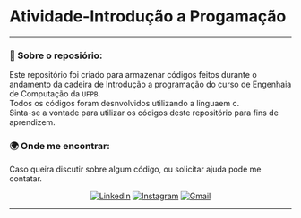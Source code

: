 # Atividade-Introdução a Progamação

---
### 👀 Sobre o reposiório:

Este repositório foi criado para armazenar códigos feitos durante o andamento da cadeira de Introdução a programação do curso de Engenhaia de Computação da `UFPB`.</br>
Todos os códigos foram desnvolvidos utilizando a linguaem c.</br>
Sinta-se a vontade para utilizar os códigos deste repositório para fins de aprendizem.

### 🌍 Onde me encontrar:

Caso queira discutir sobre algum código, ou solicitar ajuda pode me contatar.

<div align='center'>

  [![LinkedIn](https://img.shields.io/badge/LinkedIn-blue?style=for-the-badge&logo=linkedin&logoColor=white)](https://www.linkedin.com/in/pedro-cavalcante-898242185/)
  [![Instagram](https://img.shields.io/badge/Instagram-purple?style=for-the-badge&logo=instagram&logoColor=white)](https://www.instagram.com/pedr0cavalcante/)
  [![Gmail](https://img.shields.io/badge/Gmail-darkred?style=for-the-badge&logo=gmail&logoColor=white)](mailto:pedro.ricardo@academico.ufpb.br)
</div>

---
